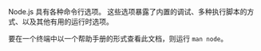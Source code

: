 
<!--introduced_in=v5.9.1-->
<!--type=misc-->

Node.js 具有各种命令行选项。
这些选项暴露了内置的调试、多种执行脚本的方式、以及其他有用的运行时选项。

要在一个终端中以一个帮助手册的形式查看此文档，则运行 `man node`。

